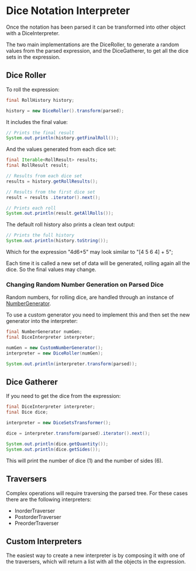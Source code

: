 # Dice Notation Interpreter

Once the notation has been parsed it can be transformed into other object with a DiceInterpreter.

The two main implementations are the DiceRoller, to generate a random values from the parsed expression, and the DiceGatherer, to get all the dice sets in the expression.

## Dice Roller

To roll the expression:

```java
final RollHistory history;

history = new DiceRoller().transform(parsed);
```

It includes the final value:

```java
// Prints the final result
System.out.println(history.getFinalRoll());
```

And the values generated from each dice set:

```java
final Iterable<RollResult> results;
final RollResult result;

// Results from each dice set
results = history.getRollResults();

// Results from the first dice set
result = results .iterator().next();

// Prints each roll
System.out.println(result.getAllRolls());
```

The default roll history also prints a clean text output:

```java
// Prints the full history
System.out.println(history.toString());
```

Which for the expression "4d6+5" may look similar to "[4 5 6 4] + 5";

Each time it is called a new set of data will be generated, rolling again all the dice. So the final values may change.

### Changing Random Number Generation on Parsed Dice

Random numbers, for rolling dice, are handled through an instance of [NumberGenerator][number_generator].

To use a custom generator you need to implement this and then set the new generator into the interpreter:

```java
final NumberGenerator numGen;
final DiceInterpreter interpreter;

numGen = new CustomNumberGenerator();
interpreter = new DiceRoller(numGen);

System.out.println(interpreter.transform(parsed));
```

## Dice Gatherer

If you need to get the dice from the expression:

```java
final DiceInterpreter interpreter;
final Dice dice;

interpreter = new DiceSetsTransformer();

dice = interpreter.transform(parsed).iterator().next();

System.out.println(dice.getQuantity());
System.out.println(dice.getSides());
```

This will print the number of dice (1) and the number of sides (6).


## Traversers

Complex operations will require traversing the parsed tree. For these cases there are the following interpreters:

* InorderTraverser
* PostorderTraverser
* PreorderTraverser

## Custom Interpreters

The easiest way to create a new interpreter is by composing it with one of the traversers, which will return a list with all the objects in the expression.

[number_generator]: ./apidocs/com/bernardomg/tabletop/dice/roller/random/NumberGenerator.html
